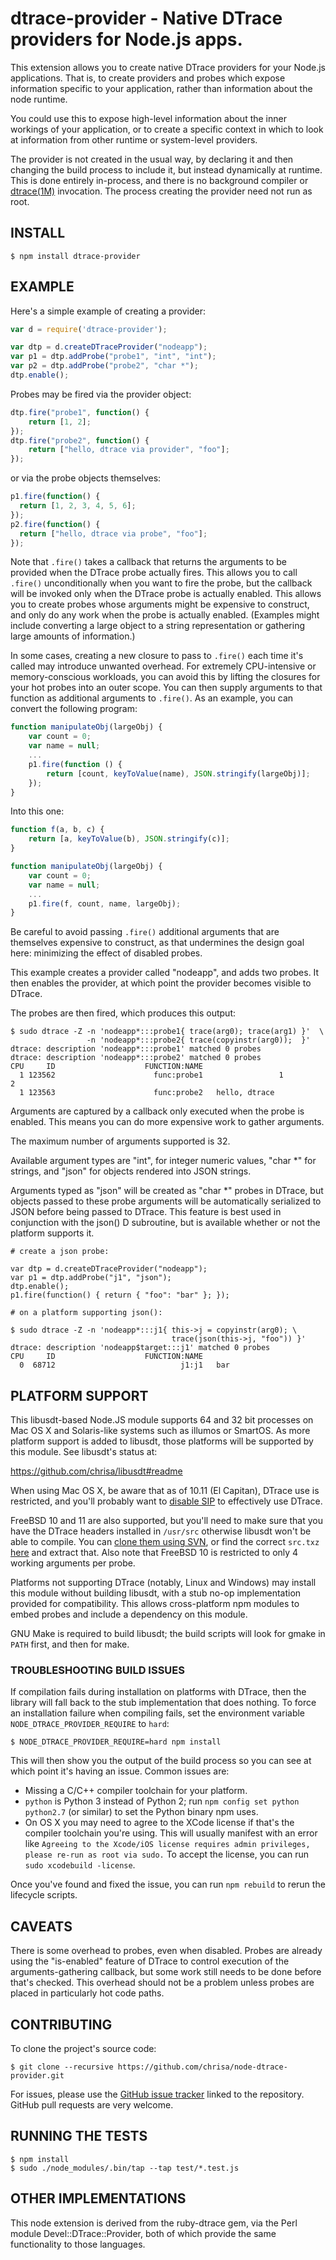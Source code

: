 # dtrace-provider - Native DTrace providers for Node.js apps.

This extension allows you to create native DTrace providers for your
Node.js applications. That is, to create providers and probes which
expose information specific to your application, rather than
information about the node runtime.

You could use this to expose high-level information about the inner
workings of your application, or to create a specific context in which
to look at information from other runtime or system-level providers. 

The provider is not created in the usual way, by declaring it and then
changing the build process to include it, but instead dynamically at
runtime. This is done entirely in-process, and there is no background
compiler or [dtrace(1M)](https://illumos.org/man/1M/dtrace) invocation.
The process creating the provider need not run as root.

## INSTALL

    $ npm install dtrace-provider

## EXAMPLE

Here's a simple example of creating a provider:

```javascript
var d = require('dtrace-provider');

var dtp = d.createDTraceProvider("nodeapp");
var p1 = dtp.addProbe("probe1", "int", "int");
var p2 = dtp.addProbe("probe2", "char *");
dtp.enable();
```

Probes may be fired via the provider object:

```javascript
dtp.fire("probe1", function() {
    return [1, 2];
});
dtp.fire("probe2", function() {
    return ["hello, dtrace via provider", "foo"];
});
```

or via the probe objects themselves:

```javascript
p1.fire(function() {
  return [1, 2, 3, 4, 5, 6];
});
p2.fire(function() {
  return ["hello, dtrace via probe", "foo"];
});
```

Note that `.fire()` takes a callback that returns the arguments to be
provided when the DTrace probe actually fires. This allows you to call
`.fire()` unconditionally when you want to fire the probe, but the
callback will be invoked only when the DTrace probe is actually
enabled. This allows you to create probes whose arguments might be
expensive to construct, and only do any work when the probe is
actually enabled. (Examples might include converting a large object to
a string representation or gathering large amounts of information.)

In some cases, creating a new closure to pass to `.fire()` each time
it's called may introduce unwanted overhead. For extremely
CPU-intensive or memory-conscious workloads, you can avoid this by
lifting the closures for your hot probes into an outer scope. You can
then supply arguments to that function as additional arguments to
`.fire()`. As an example, you can convert the following program:

```javascript
function manipulateObj(largeObj) {
    var count = 0;
    var name = null;
    ...
    p1.fire(function () {
        return [count, keyToValue(name), JSON.stringify(largeObj)];
    });
}
```

Into this one:

```javascript
function f(a, b, c) {
    return [a, keyToValue(b), JSON.stringify(c)];
}

function manipulateObj(largeObj) {
    var count = 0;
    var name = null;
    ...
    p1.fire(f, count, name, largeObj);
}
```

Be careful to avoid passing `.fire()` additional arguments that are
themselves expensive to construct, as that undermines the design goal
here: minimizing the effect of disabled probes.

This example creates a provider called "nodeapp", and adds two
probes. It then enables the provider, at which point the provider
becomes visible to DTrace.

The probes are then fired, which produces this output:

    $ sudo dtrace -Z -n 'nodeapp*:::probe1{ trace(arg0); trace(arg1) }'  \
                     -n 'nodeapp*:::probe2{ trace(copyinstr(arg0));  }'
    dtrace: description 'nodeapp*:::probe1' matched 0 probes
    dtrace: description 'nodeapp*:::probe2' matched 0 probes
    CPU     ID                    FUNCTION:NAME
      1 123562                      func:probe1                 1                2
      1 123563                      func:probe2   hello, dtrace                    

Arguments are captured by a callback only executed when the probe is
enabled. This means you can do more expensive work to gather arguments.

The maximum number of arguments supported is 32. 

Available argument types are "int", for integer numeric values,
"char *" for strings, and "json" for objects rendered into JSON strings.

Arguments typed as "json" will be created as "char *" probes in
DTrace, but objects passed to these probe arguments will be
automatically serialized to JSON before being passed to DTrace. This
feature is best used in conjunction with the json() D subroutine, but
is available whether or not the platform supports it.

    # create a json probe:

    var dtp = d.createDTraceProvider("nodeapp");
    var p1 = dtp.addProbe("j1", "json");
    dtp.enable();
    p1.fire(function() { return { "foo": "bar" }; });

    # on a platform supporting json():

    $ sudo dtrace -Z -n 'nodeapp*:::j1{ this->j = copyinstr(arg0); \
                                        trace(json(this->j, "foo")) }'
    dtrace: description 'nodeapp$target:::j1' matched 0 probes
    CPU     ID                    FUNCTION:NAME
      0  68712                            j1:j1   bar

## PLATFORM SUPPORT

This libusdt-based Node.JS module supports 64 and 32 bit processes on
Mac OS X and Solaris-like systems such as illumos or SmartOS. As more
platform support is added to libusdt, those platforms will be
supported by this module. See libusdt's status at:

  https://github.com/chrisa/libusdt#readme

When using Mac OS X, be aware that as of 10.11 (El Capitan), DTrace use
is restricted, and you'll probably want to
[disable SIP](http://internals.exposed/blog/dtrace-vs-sip.html) to
effectively use DTrace.

FreeBSD 10 and 11 are also supported, but you'll need to make sure that
you have the DTrace headers installed in `/usr/src` otherwise libusdt
won't be able to compile. You can
[clone them using SVN](https://www.freebsd.org/doc/handbook/svn.html),
or find the correct `src.txz`
[here](http://ftp.freebsd.org/pub/FreeBSD/releases/) and extract that.
Also note that FreeBSD 10 is restricted to only 4 working arguments per
probe.

Platforms not supporting DTrace (notably, Linux and Windows) may
install this module without building libusdt, with a stub no-op
implementation provided for compatibility. This allows cross-platform
npm modules to embed probes and include a dependency on this module.

GNU Make is required to build libusdt; the build scripts will look for
gmake in `PATH` first, and then for make.

### TROUBLESHOOTING BUILD ISSUES

If compilation fails during installation on platforms with DTrace, then
the library will fall back to the stub implementation that does nothing.
To force an installation failure when compiling fails, set the environment
variable `NODE_DTRACE_PROVIDER_REQUIRE` to `hard`:

```shell
$ NODE_DTRACE_PROVIDER_REQUIRE=hard npm install
```

This will then show you the output of the build process so you can see at
which point it's having an issue. Common issues are:

- Missing a C/C++ compiler toolchain for your platform.
- `python` is Python 3 instead of Python 2; run `npm config set python python2.7`
  (or similar) to set the Python binary npm uses.
- On OS X you may need to agree to the XCode license if that's the compiler
  toolchain you're using. This will usually manifest with an error like
  `Agreeing to the Xcode/iOS license requires admin privileges, please re-run as root via sudo.`
  To accept the license, you can run `sudo xcodebuild -license`.

Once you've found and fixed the issue, you can run `npm rebuild` to rerun
the lifecycle scripts.

## CAVEATS

There is some overhead to probes, even when disabled. Probes are
already using the "is-enabled" feature of DTrace to control execution
of the arguments-gathering callback, but some work still needs to be
done before that's checked. This overhead should not be a problem
unless probes are placed in particularly hot code paths.

## CONTRIBUTING

To clone the project's source code:

    $ git clone --recursive https://github.com/chrisa/node-dtrace-provider.git

For issues, please use the [GitHub issue tracker](https://github.com/chrisa/node-dtrace-provider/issues)
linked to the repository. GitHub pull requests are very welcome.

## RUNNING THE TESTS

```shell
$ npm install
$ sudo ./node_modules/.bin/tap --tap test/*.test.js
```

## OTHER IMPLEMENTATIONS

This node extension is derived from the ruby-dtrace gem, via the Perl
module Devel::DTrace::Provider, both of which provide the same
functionality to those languages.
